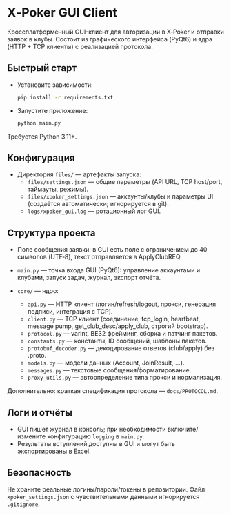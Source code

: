 # X‑Poker GUI Client

Кроссплатформенный GUI-клиент для авторизации в X‑Poker и отправки заявок в клубы. Состоит из графического интерфейса (PyQt6) и ядра (HTTP + TCP клиенты) с реализацией протокола.

## Быстрый старт

- Установите зависимости:
  ```bash path=null start=null
  pip install -r requirements.txt
  ```
- Запустите приложение:
  ```bash path=null start=null
  python main.py
  ```

Требуется Python 3.11+.

## Конфигурация

- Директория `files/` — артефакты запуска:
  - `files/settings.json` — общие параметры (API URL, TCP host/port, таймауты, режимы).
  - `files/xpoker_settings.json` — аккаунты/клубы и параметры UI (создаётся автоматически; игнорируется в git).
  - `logs/xpoker_gui.log` — ротационный лог GUI.

## Структура проекта

- Поле сообщения заявки: в GUI есть поле с ограничением до 40 символов (UTF‑8), текст отправляется в ApplyClubREQ.

- `main.py` — точка входа GUI (PyQt6): управление аккаунтами и клубами, запуск задач, журнал, экспорт отчёта.
- `core/` — ядро:
  - `api.py` — HTTP клиент (логин/refresh/logout, прокси, генерация подписи, интеграция с TCP).
  - `client.py` — TCP клиент (соединение, tcp_login, heartbeat, message pump, get_club_desc/apply_club, строгий bootstrap).
  - `protocol.py` — varint, BE32 фрейминг, сборка и патчинг пакетов.
  - `constants.py` — константы, ID сообщений, шаблоны пакетов.
  - `protobuf_decoder.py` — декодирование ответов (club/apply) без .proto.
  - `models.py` — модели данных (Account, JoinResult, …).
  - `messages.py` — текстовые сообщения/форматирование.
  - `proxy_utils.py` — автоопределение типа прокси и нормализация.

Дополнительно: краткая спецификация протокола — `docs/PROTOCOL.md`.

## Логи и отчёты

- GUI пишет журнал в консоль; при необходимости включите/измените конфигурацию `logging` в `main.py`.
- Результаты вступлений доступны в GUI и могут быть экспортированы в Excel.

## Безопасность

Не храните реальные логины/пароли/токены в репозитории. Файл `xpoker_settings.json` с чувствительными данными игнорируется `.gitignore`.
